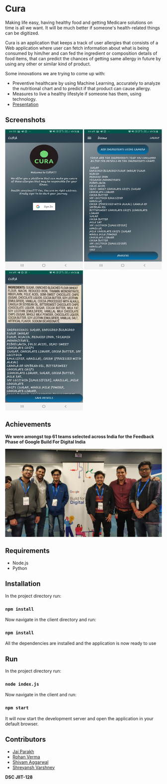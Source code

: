 # Cura

Making life easy, having healthy food and getting Medicare solutions on time is all we want. It will be much better if someone's health-related things can be digitized.

Cura is an application that keeps a track of user allergies that consists of a Web application where user can fetch information about what is being consumed by him/her and can fed the ingredient or composition details of food items, that can predict the chances of getting same allergy in future by using any other or similar kind of product.

Some innovations we are trying to come up with:

- Preventive healthcare by using Machine Learning, accurately to analyze the nutritional chart and to predict if that product can cause allergy.
- Measures to live a healthy lifestyle if someone has them, using technology.
- [Presentation]()


## Screenshots
<p float="left">
  <img src="https://github.com/JaiParakh/Cura/blob/master/Screenshot-1.jpg" width="250" height="450">
  <img src="https://github.com/JaiParakh/Cura/blob/master/Screenshot-2.jpg" width="250" height="450">
  <img src="https://github.com/JaiParakh/Cura/blob/master/Screenshot-3.jpg" width="250" height="450">
</p>

## Achievements

**We were amongst top 61 teams selected across India for the Feedback Phase of Google Build For Digital India**

![Google Build For Digital India](https://github.com/JaiParakh/Cura/blob/master/team.jpg)


## Requirements

- Node.js
- Python


## Installation

In the project directory run:

### `npm install`

Now navigate in the client directory and run:

### `npm install`

All the dependencies are installed and the application is now ready to use


## Run

In the project directory run:

### `node index.js`

Now navigate in the client and run:

### `npm start`

It will now start the development server and open the application in your default browser.


## Contributors

- [Jai Parakh](https://www.linkedin.com/in/jai-parakh-5626b4178/)
- [Rohan Verma](https://www.linkedin.com/in/rsrohanverma/)
- [Shivam Aggarwal](https://www.linkedin.com/in/shivam-aggarwal-4a65a2184/)
- [Shreyansh Varshney](https://www.linkedin.com/in/shreyanshvarshney/)

**DSC JIIT-128**
